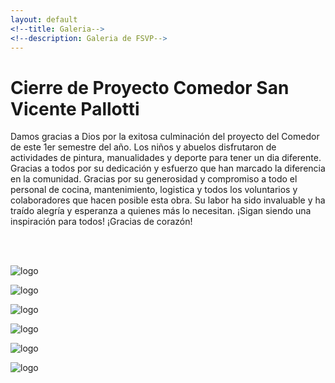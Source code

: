 ```yaml
---
layout: default
<!--title: Galeria-->
<!--description: Galeria de FSVP-->
---
```



# Cierre de Proyecto Comedor San Vicente Pallotti
<p>Damos gracias a Dios por la exitosa culminación del proyecto del Comedor de este 1er semestre del año.
Los niños y abuelos disfrutaron de actividades de pintura, manualidades y deporte para tener un dia diferente.
Gracias a todos por su dedicación y esfuerzo que han marcado la diferencia en la comunidad. Gracias por su generosidad y compromiso a todo el personal de cocina, mantenimiento, logistica y todos los voluntarios y colaboradores que hacen posible esta obra.
Su labor ha sido invaluable y ha traído alegría y esperanza a quienes más lo necesitan.
¡Sigan siendo una inspiración para todos!
¡Gracias de corazón!</p><br><br>


![logo](https://fundacionsanvicentepallotti.github.io/images/cierrede-proyecto-oo2.jpg)

![logo](https://fundacionsanvicentepallotti.github.io/images/cierrede-proyecto-oo3.jpg)

![logo](https://fundacionsanvicentepallotti.github.io/images/cierrede-proyecto-oo4.jpg)

![logo](https://fundacionsanvicentepallotti.github.io/images/cierrede-proyecto-oo4.jpg)

![logo](https://fundacionsanvicentepallotti.github.io/images/cierrede-proyecto-oo6.jpg)

![logo](https://fundacionsanvicentepallotti.github.io/images/cierrede-proyecto-oo5.jpg)



